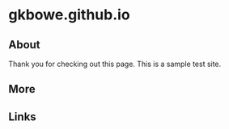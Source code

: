 # gkbowe.github.io
## About
Thank you for checking out this page. This is a sample test site.
## More
## Links
